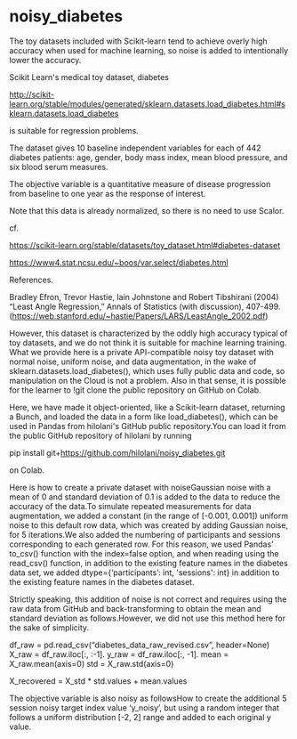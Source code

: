 # noisy_diabetes
The toy datasets included with Scikit-learn tend to achieve overly high accuracy when used for machine learning, so noise is added to intentionally lower the accuracy.

Scikit Learn's medical toy dataset, diabetes

http://scikit-learn.org/stable/modules/generated/sklearn.datasets.load_diabetes.html#sklearn.datasets.load_diabetes

is suitable for regression problems.

The dataset gives 10 baseline independent variables for each of 442 diabetes patients: age, gender, body mass index, mean blood pressure, and six blood serum measures.

The objective variable is a quantitative measure of disease progression from baseline to one year as the response of interest.

Note that this data is already normalized, so there is no need to use Scalor.

cf.

https://scikit-learn.org/stable/datasets/toy_dataset.html#diabetes-dataset

https://www4.stat.ncsu.edu/~boos/var.select/diabetes.html

References.

Bradley Efron, Trevor Hastie, Iain Johnstone and Robert Tibshirani (2004) “Least Angle Regression,” Annals of Statistics (with discussion), 407-499. (https://web.stanford.edu/~hastie/Papers/LARS/LeastAngle_2002.pdf)

However, this dataset is characterized by the oddly high accuracy typical of toy datasets, and we do not think it is suitable for machine learning training. What we provide here is a private API-compatible noisy toy dataset with normal noise, uniform noise, and data augmentation, in the wake of sklearn.datasets.load_diabetes(), which uses fully public data and code, so manipulation on the Cloud is not a problem. Also in that sense, it is possible for the learner to !git clone the public repository on GitHub on Colab.

Here, we have made it object-oriented, like a Scikit-learn dataset, returning a Bunch, and loaded the data in a form like load_diabetes(), which can be used in Pandas from hilolani's GitHub public repository.You can load it from the public GitHub repository of hilolani by running

pip install git+https://github.com/hilolani/noisy_diabetes.git

on Colab.

Here is how to create a private dataset with noiseGaussian noise with a mean of 0 and standard deviation of 0.1 is added to the data to reduce the accuracy of the data.To simulate repeated measurements for data augmentation, we added a constant (in the range of [-0.001, 0.001]) uniform noise to this default row data, which was created by adding Gaussian noise, for 5 iterations.We also added the numbering of participants and sessions corresponding to each generated row. For this reason, we used Pandas' to_csv() function with the index=false option, and when reading using the read_csv() function, in addition to the existing feature names in the diabetes data set, we added dtype={‘participants’: int, 'sessions': int} in addition to the existing feature names in the diabetes dataset.

Strictly speaking, this addition of noise is not correct and requires using the raw data from GitHub and back-transforming to obtain the mean and standard deviation as follows.However, we did not use this method here for the sake of simplicity.

df_raw = pd.read_csv(“diabetes_data_raw_revised.csv”, header=None)
X_raw = df_raw.iloc[:, :-1].
y_raw = df_raw.iloc[:, -1].
mean = X_raw.mean(axis=0)
std = X_raw.std(axis=0)

X_recovered = X_std * std.values + mean.values

The objective variable is also noisy as followsHow to create the additional 5 session noisy target index value ‘y_noisy’, but using a random integer that follows a uniform distribution [-2, 2] range and added to each original y value.
